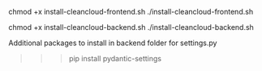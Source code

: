 chmod +x install-cleancloud-frontend.sh
./install-cleancloud-frontend.sh


chmod +x install-cleancloud-backend.sh
./install-cleancloud-backend.sh


Additional packages to install in backend folder for settings.py
>>> pip install pydantic-settings
